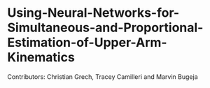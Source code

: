 # Using-Neural-Networks-for-Simultaneous-and-Proportional-Estimation-of-Upper-Arm-Kinematics
Contributors: Christian Grech, Tracey Camilleri and Marvin Bugeja
